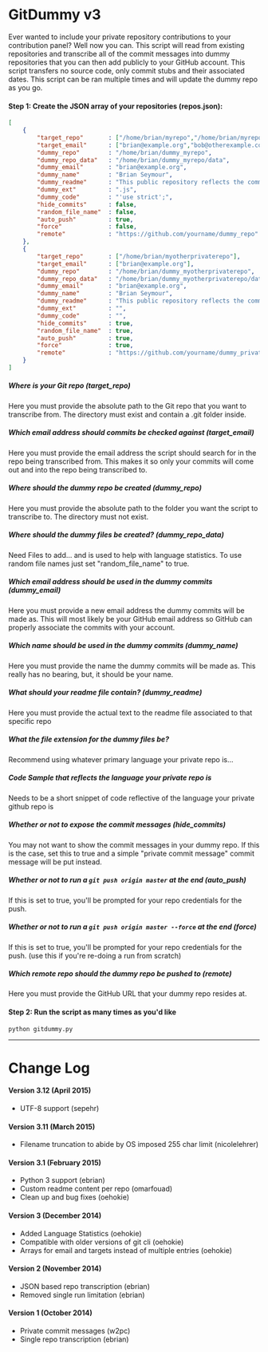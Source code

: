 GitDummy v3
========

Ever wanted to include your private repository contributions to your contribution panel? Well now you can. This script will read from existing repositories and transcribe all of the commit messages into dummy repositories that you can then add publicly to your GitHub account. This script transfers no source code, only commit stubs and their associated dates. This script can be ran multiple times and will update the dummy repo as you go.

#### Step 1: Create the JSON array of your repositories (repos.json):
```json
[
    {
        "target_repo"       : ["/home/brian/myrepo","/home/brian/myrepo-old"],
        "target_email"      : ["brian@example.org","bob@otherexample.com"],
        "dummy_repo"        : "/home/brian/dummy_myrepo",
        "dummy_repo_data"   : "/home/brian/dummy_myrepo/data",
        "dummy_email"       : "brian@example.org",
        "dummy_name"        : "Brian Seymour",
        "dummy_readme"      : "This public repository reflects the commits from a private repo (minus the actual code)",
        "dummy_ext"         : ".js",
        "dummy_code"        : "'use strict';",
        "hide_commits"      : false,
        "random_file_name"  : false,
        "auto_push"         : true,
        "force"             : false,
        "remote"            : "https://github.com/yourname/dummy_repo"
    },
    {
        "target_repo"       : ["/home/brian/myotherprivaterepo"],
        "target_email"      : ["brian@example.org"],
        "dummy_repo"        : "/home/brian/dummy_myotherprivaterepo",
        "dummy_repo_data"   : "/home/brian/dummy_myotherprivaterepo/data",
        "dummy_email"       : "brian@example.org",
        "dummy_name"        : "Brian Seymour",
        "dummy_readme"      : "This public repository reflects the commits from a private repo (minus the actual code)",
        "dummy_ext"         : "",
        "dummy_code"        : "",
        "hide_commits"      : true,
        "random_file_name"  : true,
        "auto_push"         : true,
        "force"             : true,
        "remote"            : "https://github.com/yourname/dummy_privaterepo"
    }
]
```

##### Where is your Git repo (target_repo)
Here you must provide the absolute path to the Git repo that you want to transcribe from. The directory must exist and contain a .git folder inside.

##### Which email address should commits be checked against (target_email)
Here you must provide the email address the script should search for in the repo being transcribed from. This makes it so only your commits will come out and into the repo being transcribed to.

##### Where should the dummy repo be created (dummy_repo)
Here you must provide the absolute path to the folder you want the script to transcribe to. The directory must not exist.

##### Where should the dummy files be created? (dummy_repo_data)
Need Files to add... and is used to help with language statistics. To use random file names just set "random_file_name" to true.

##### Which email address should be used in the dummy commits (dummy_email)
Here you must provide a new email address the dummy commits will be made as. This will most likely be your GitHub email address so GitHub can properly associate the commits with your account.

##### Which name should be used in the dummy commits (dummy_name)
Here you must provide the name the dummy commits will be made as. This really has no bearing, but, it should be your name.

##### What should your readme file contain? (dummy_readme)
Here you must provide the actual text to the readme file associated to that specific repo

##### What the file extension for the dummy files be?
Recommend using whatever primary language your private repo is...

##### Code Sample that reflects the language your private repo is
Needs to be a short snippet of code reflective of the language your private github repo is

##### Whether or not to expose the commit messages (hide_commits)
You may not want to show the commit messages in your dummy repo. If this is the case, set this to true and a simple "private commit message" commit message will be put instead.

##### Whether or not to run a `git push origin master` at the end (auto_push)
If this is set to true, you'll be prompted for your repo credentials for the push.

##### Whether or not to run a `git push origin master --force` at the end (force)
If this is set to true, you'll be prompted for your repo credentials for the push.  (use this if you're re-doing a run from scratch)

##### Which remote repo should the dummy repo be pushed to (remote)
Here you must provide the GitHub URL that your dummy repo resides at.

#### Step 2: Run the script as many times as you'd like
```
python gitdummy.py
```

---


Change Log
========
#### Version 3.12 (April 2015)
- UTF-8 support (sepehr)

#### Version 3.11 (March 2015)
- Filename truncation to abide by OS imposed 255 char limit (nicolelehrer)

#### Version 3.1 (February 2015)
- Python 3 support (ebrian)
- Custom readme content per repo (omarfouad)
- Clean up and bug fixes (oehokie)

#### Version 3 (December 2014)
- Added Language Statistics (oehokie)
- Compatible with older versions of git cli (oehokie)
- Arrays for email and targets instead of multiple entries (oehokie)

#### Version 2 (November 2014)
- JSON based repo transcription (ebrian)
- Removed single run limitation (ebrian)

#### Version 1 (October 2014)
- Private commit messages (w2pc)
- Single repo transcription (ebrian)
